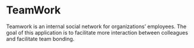 # TeamWork

Teamwork is an internal social network for organizations’ employees. The goal of this application is to facilitate more interaction between colleagues and facilitate team bonding.
